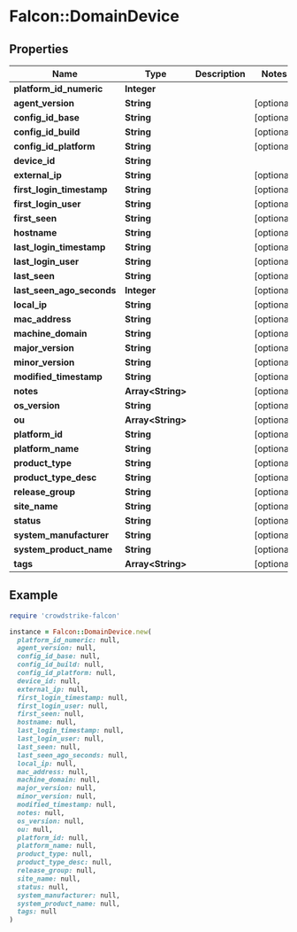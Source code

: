 # Falcon::DomainDevice

## Properties

| Name | Type | Description | Notes |
| ---- | ---- | ----------- | ----- |
| **platform_id_numeric** | **Integer** |  |  |
| **agent_version** | **String** |  | [optional] |
| **config_id_base** | **String** |  | [optional] |
| **config_id_build** | **String** |  | [optional] |
| **config_id_platform** | **String** |  | [optional] |
| **device_id** | **String** |  |  |
| **external_ip** | **String** |  | [optional] |
| **first_login_timestamp** | **String** |  | [optional] |
| **first_login_user** | **String** |  | [optional] |
| **first_seen** | **String** |  | [optional] |
| **hostname** | **String** |  | [optional] |
| **last_login_timestamp** | **String** |  | [optional] |
| **last_login_user** | **String** |  | [optional] |
| **last_seen** | **String** |  | [optional] |
| **last_seen_ago_seconds** | **Integer** |  | [optional] |
| **local_ip** | **String** |  | [optional] |
| **mac_address** | **String** |  | [optional] |
| **machine_domain** | **String** |  | [optional] |
| **major_version** | **String** |  | [optional] |
| **minor_version** | **String** |  | [optional] |
| **modified_timestamp** | **String** |  | [optional] |
| **notes** | **Array&lt;String&gt;** |  | [optional] |
| **os_version** | **String** |  | [optional] |
| **ou** | **Array&lt;String&gt;** |  | [optional] |
| **platform_id** | **String** |  | [optional] |
| **platform_name** | **String** |  | [optional] |
| **product_type** | **String** |  | [optional] |
| **product_type_desc** | **String** |  | [optional] |
| **release_group** | **String** |  | [optional] |
| **site_name** | **String** |  | [optional] |
| **status** | **String** |  | [optional] |
| **system_manufacturer** | **String** |  | [optional] |
| **system_product_name** | **String** |  | [optional] |
| **tags** | **Array&lt;String&gt;** |  | [optional] |

## Example

```ruby
require 'crowdstrike-falcon'

instance = Falcon::DomainDevice.new(
  platform_id_numeric: null,
  agent_version: null,
  config_id_base: null,
  config_id_build: null,
  config_id_platform: null,
  device_id: null,
  external_ip: null,
  first_login_timestamp: null,
  first_login_user: null,
  first_seen: null,
  hostname: null,
  last_login_timestamp: null,
  last_login_user: null,
  last_seen: null,
  last_seen_ago_seconds: null,
  local_ip: null,
  mac_address: null,
  machine_domain: null,
  major_version: null,
  minor_version: null,
  modified_timestamp: null,
  notes: null,
  os_version: null,
  ou: null,
  platform_id: null,
  platform_name: null,
  product_type: null,
  product_type_desc: null,
  release_group: null,
  site_name: null,
  status: null,
  system_manufacturer: null,
  system_product_name: null,
  tags: null
)
```

